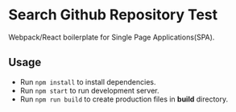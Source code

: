 # Search Github Repository Test

Webpack/React boilerplate for Single Page Applications(SPA).

## Usage

- Run `npm install` to install dependencies.
- Run `npm start` to run development server.
- Run `npm run build` to create production files in **build** directory.
